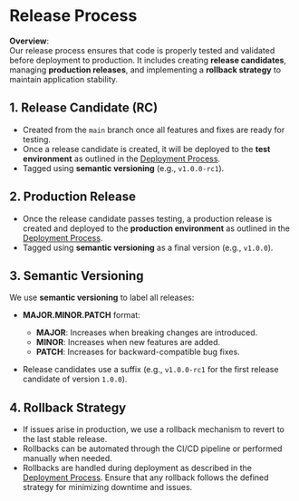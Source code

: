 # Release Process

**Overview**:  
Our release process ensures that code is properly tested and validated before deployment to production. It includes creating **release candidates**, managing **production releases**, and implementing a **rollback strategy** to maintain application stability.

## 1. Release Candidate (RC)

- Created from the `main` branch once all features and fixes are ready for testing.
- Once a release candidate is created, it will be deployed to the **test environment** as outlined in the [Deployment Process](deployment-process.md).
- Tagged using **semantic versioning** (e.g., `v1.0.0-rc1`).

## 2. Production Release

- Once the release candidate passes testing, a production release is created and deployed to the **production environment** as outlined in the [Deployment Process](deployment-process.md).
- Tagged using **semantic versioning** as a final version (e.g., `v1.0.0`).

## 3. Semantic Versioning

We use **semantic versioning** to label all releases:

- **MAJOR.MINOR.PATCH** format:

  - **MAJOR**: Increases when breaking changes are introduced.
  - **MINOR**: Increases when new features are added.
  - **PATCH**: Increases for backward-compatible bug fixes.

- Release candidates use a suffix (e.g., `v1.0.0-rc1` for the first release candidate of version `1.0.0`).

## 4. Rollback Strategy

- If issues arise in production, we use a rollback mechanism to revert to the last stable release.
- Rollbacks can be automated through the CI/CD pipeline or performed manually when needed.
- Rollbacks are handled during deployment as described in the [Deployment Process](deployment-process.md). Ensure that any rollback follows the defined strategy for minimizing downtime and issues.
